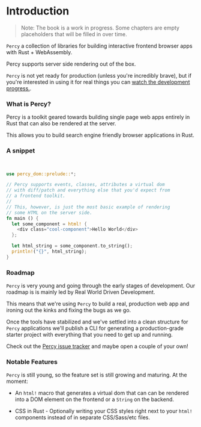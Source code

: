 # Introduction

> Note: The book is a work in progress. Some chapters are empty placeholders that will be filled in over time.

`Percy` a collection of libraries for building interactive frontend browser apps with Rust + WebAssembly.

Percy supports server side rendering out of the box.

`Percy` is not yet ready for production (unless you're incredibly brave), but if you're
interested in using it for real things you can [watch the development progress.](https://github.com/chinedufn/percy/watchers).

### What is Percy?

Percy is a toolkit geared towards building single page web apps entirely in Rust that can also be rendered at the server.

This allows you to build search engine friendly browser applications in Rust.

### A snippet

```rust


use percy_dom::prelude::*;

// Percy supports events, classes, attributes a virtual dom
// with diff/patch and everything else that you'd expect from
// a frontend toolkit.
//
// This, however, is just the most basic example of rendering
// some HTML on the server side.
fn main () {
  let some_component = html! {
    <div class="cool-component">Hello World</div>
  };

  let html_string = some_component.to_string();
  println!("{}", html_string);
}
```

### Roadmap

`Percy` is very young and going through the early stages of development. Our roadmap is
is mainly led by Real World Driven Development.

This means that we're using `Percy` to build a real, production web app and ironing out
the kinks and fixing the bugs as we go.

Once the tools have stabilized and we've settled into a clean structure for `Percy`
applications we'll publish a CLI for generating a production-grade starter project with
everything that you need to get up and running.

Check out the [Percy issue tracker](https://github.com/chinedufn/percy/issues) and
maybe open a couple of your own!

### Notable Features

`Percy` is still young, so the feature set is still growing and maturing. At the moment:

- An `html!` macro that generates a virtual dom that can can be rendered into a DOM element
on the frontend or a `String` on the backend.

- CSS in Rust - Optionally writing your CSS styles right next to your `html!` components instead
of in separate CSS/Sass/etc files.
